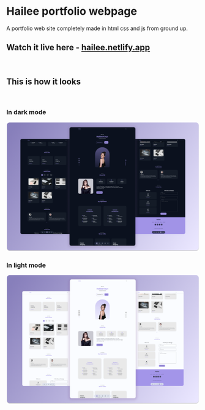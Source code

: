# Hailee portfolio webpage

A portfolio web site completely made in html css and js from ground up.

## Watch it live here - [hailee.netlify.app](https://hailee.netlify.app/)

<br>

## This is how it looks

<br>

### In dark mode

![In dark mode](./preview/hailee-dark.png)

### In light mode

![In light mode](./preview/hailee-light.png)
